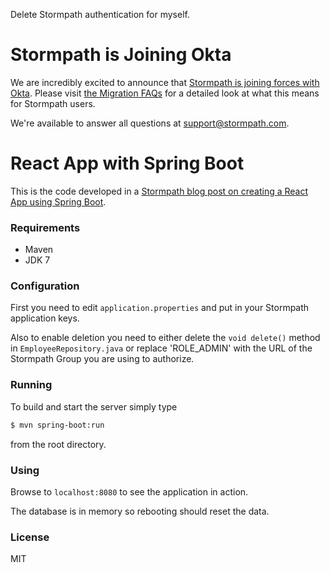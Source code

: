 Delete Stormpath authentication for myself.

# Stormpath is Joining Okta

We are incredibly excited to announce that [Stormpath is joining forces with Okta](https://stormpath.com/blog/stormpaths-new-path?utm_source=github&utm_medium=readme&utm-campaign=okta-announcement). Please visit [the Migration FAQs](https://stormpath.com/oktaplusstormpath?utm_source=github&utm_medium=readme&utm-campaign=okta-announcement) for a detailed look at what this means for Stormpath users.

We're available to answer all questions at [support@stormpath.com](mailto:support@stormpath.com).

# React App with Spring Boot

This is the code developed in a [Stormpath blog post on creating a React App using Spring Boot](https://stormpath.com/blog/crud-application-react-spring-boot-user-authentication).

### Requirements

- Maven
- JDK 7

### Configuration

First you need to edit `application.properties` and put in your Stormpath application keys.

Also to enable deletion you need to either delete the `void delete()` method in `EmployeeRepository.java`
or replace 'ROLE_ADMIN' with the URL of the Stormpath Group you are using to authorize.

### Running

To build and start the server simply type

```sh
$ mvn spring-boot:run
```

from the root directory.

### Using

Browse to `localhost:8080` to see the application in action.

The database is in memory so rebooting should reset the data.

### License

MIT

